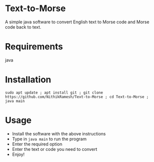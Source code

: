 # Text-to-Morse
A simple java software to convert English text to Morse code and Morse code back to text.

# Requirements
 java

# Installation
 
`sudo apt update ; apt install git ; git clone https://github.com/NithikRamesh/Text-to-Morse ; cd Text-to-Morse ; java main`

# Usage

+ Install the software with the above instructions
+ Type in `java main` to run the program
+ Enter the required option 
+ Enter the text or code you need to convert 
+ Enjoy!
 

